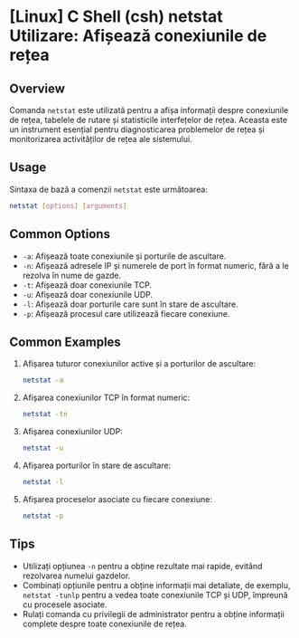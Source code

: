 # [Linux] C Shell (csh) netstat Utilizare: Afișează conexiunile de rețea

## Overview
Comanda `netstat` este utilizată pentru a afișa informații despre conexiunile de rețea, tabelele de rutare și statisticile interfețelor de rețea. Aceasta este un instrument esențial pentru diagnosticarea problemelor de rețea și monitorizarea activităților de rețea ale sistemului.

## Usage
Sintaxa de bază a comenzii `netstat` este următoarea:

```bash
netstat [options] [arguments]
```

## Common Options
- `-a`: Afișează toate conexiunile și porturile de ascultare.
- `-n`: Afișează adresele IP și numerele de port în format numeric, fără a le rezolva în nume de gazde.
- `-t`: Afișează doar conexiunile TCP.
- `-u`: Afișează doar conexiunile UDP.
- `-l`: Afișează doar porturile care sunt în stare de ascultare.
- `-p`: Afișează procesul care utilizează fiecare conexiune.

## Common Examples
1. Afișarea tuturor conexiunilor active și a porturilor de ascultare:
   ```bash
   netstat -a
   ```

2. Afișarea conexiunilor TCP în format numeric:
   ```bash
   netstat -tn
   ```

3. Afișarea conexiunilor UDP:
   ```bash
   netstat -u
   ```

4. Afișarea porturilor în stare de ascultare:
   ```bash
   netstat -l
   ```

5. Afișarea proceselor asociate cu fiecare conexiune:
   ```bash
   netstat -p
   ```

## Tips
- Utilizați opțiunea `-n` pentru a obține rezultate mai rapide, evitând rezolvarea numelui gazdelor.
- Combinați opțiunile pentru a obține informații mai detaliate, de exemplu, `netstat -tunlp` pentru a vedea toate conexiunile TCP și UDP, împreună cu procesele asociate.
- Rulați comanda cu privilegii de administrator pentru a obține informații complete despre toate conexiunile de rețea.